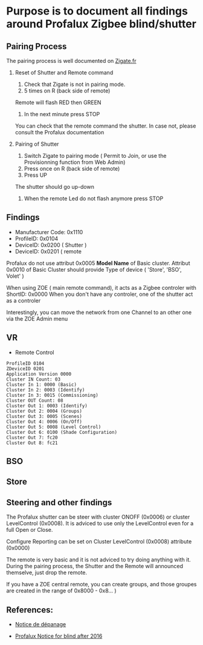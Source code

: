 # Purpose is to document all findings around Profalux Zigbee blind/shutter


## Pairing Process

The pairing process is well documented on [Zigate.fr]( https://zigate.fr/2018/02/03/association-des-volets-profalux-a-la-zigate/ )

1. Reset of Shutter and Remote command

   1. Check that Zigate is not in pairing mode.
   1. 5 times on R (back side of remote)
   
   Remote will flash RED then GREEN
   
   1. In the next minute press STOP
   
   You can check that the remote command the shutter. In case not, please consult the Profalux documentation
   
1. Pairing of Shutter
   1. Switch Zigate to pairing mode ( Permit to Join, or use the Provisionning function from Web Admin)
   1. Press once on R (back side of remote)
   1. Press UP
   
   The shutter should go up-down
   
   1. When the remote Led do not flash anymore press STOP
   
## Findings

* Manufacturer Code: 0x1110
* ProfileID: 0x0104
* DeviceID: 0x0200 ( Shutter )
* DeviceID: 0x0201 ( remote 

Profalux do not use attribut 0x0005 __Model Name__ of Basic cluster.
Attribut 0x0010 of Basic Cluster should provide Type of device ( 'Store', 'BSO', Volet' )

When using ZOE ( main remote command), it acts as a Zigbee controler with ShortID: 0x0000
When you don't have any controler, one of the shutter act as a controler

Interestingly, you can move the network from one Channel to an other one via the ZOE Admin menu

## VR

* Remote Control

```
ProfileID 0104
ZDeviceID 0201
Application Version 0000
Cluster IN Count: 03
Cluster In 1: 0000 (Basic)
Cluster In 2: 0003 (Identify)
Cluster In 3: 0015 (Commissioning)
Cluster OUT Count: 08
Cluster Out 1: 0003 (Identify)
Cluster Out 2: 0004 (Groups)
Cluster Out 3: 0005 (Scenes)
Cluster Out 4: 0006 (On/Off)
Cluster Out 5: 0008 (Level Control)
Cluster Out 6: 0100 (Shade Configuration)
Cluster Out 7: fc20
Cluster Out 8: fc21

```

## BSO


## Store


## Steering and other findings

The Profalux shutter can be steer with cluster ONOFF (0x0006) or cluster LevelControl (0x0008). It is adviced to use only the LevelControl even for a full Open or Close.

Configure Reporting can be set on Cluster LevelControl (0x0008) attribute (0x0000)

The remote is very basic and it is not adviced to try doing anything with it. During the pairing process, the Shutter and the Remote will announced themselve, just drop the remote.

If you have a ZOE central remote, you can create groups, and those groupes are created in the range of 0x8000 - 0x8... )



## References:

* [Notice de dépanage](https://www.profalux-pro.com/notice/mon-volet-roulant-ne-fonctionne-plus-ndep005-2/)

* [Profalux Notice for blind after 2016](http://www.profalux-pro.com/download/1.%20Notices,%20Plans,%20Technique/1.%20Volets%20roulants/3.%20Moteurs%20Commandes%20et%20Accessoires/1.%20Moteur/Moteur%20Profalux%20Zigbee/Notice%20SAV%20moteur%20et%20telecommande%20Profalux%20Zigbee.%20A%20partir%20de%20Juillet%202016-NSAV029.pdf)


